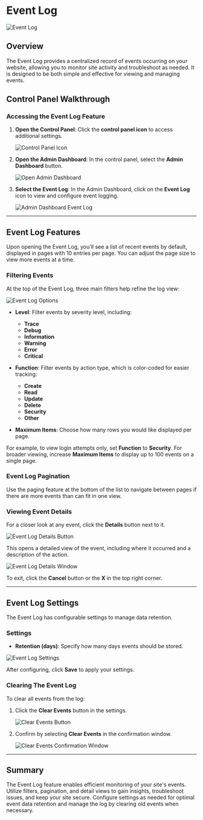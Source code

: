 # Event Log

![Event Log](./assets/event-log.png)

## Overview

The Event Log provides a centralized record of events occurring on your website, allowing you to monitor site activity and troubleshoot as needed. It is designed to be both simple and effective for viewing and managing events.

## Control Panel Walkthrough

### Accessing the Event Log Feature

1. **Open the Control Panel**: Click the **control panel icon** to access additional settings.

   ![Control Panel Icon](./assets/control-panel-button.png)

2. **Open the Admin Dashboard**: In the control panel, select the **Admin Dashboard** button.

   ![Open Admin Dashboard](./assets/control-panel-admin-dashboard-button.png)

3. **Select the Event Log**: In the Admin Dashboard, click on the **Event Log** icon to view and configure event logging.

   ![Admin Dashboard Event Log](./assets/admin-dashboard-event-log.png)

---

## Event Log Features

Upon opening the Event Log, you'll see a list of recent events by default, displayed in pages with 10 entries per page. You can adjust the page size to view more events at a time.

### Filtering Events

At the top of the Event Log, three main filters help refine the log view:

![Event Log Options](./assets/event-log-options.png)

* **Level**: Filter events by severity level, including:
    * **Trace**
    * **Debug**
    * **Information**
    * **Warning**
    * **Error**
    * **Critical**

* **Function**: Filter events by action type, which is color-coded for easier tracking:
    * **Create**
    * **Read**
    * **Update**
    * **Delete**
    * **Security**
    * **Other**

* **Maximum Items**: Choose how many rows you would like displayed per page.

For example, to view login attempts only, set **Function** to **Security**. For broader viewing, increase **Maximum Items** to display up to 100 events on a single page.

### Event Log Pagination

Use the paging feature at the bottom of the list to navigate between pages if there are more events than can fit in one view.

### Viewing Event Details

For a closer look at any event, click the **Details** button next to it.

![Event Log Details Button](./assets/event-log-details-button.png)

This opens a detailed view of the event, including where it occurred and a description of the action.

![Event Log Details Window](./assets/event-log-details.png)

To exit, click the **Cancel** button or the **X** in the top right corner.

---

## Event Log Settings

The Event Log has configurable settings to manage data retention.

### Settings

- **Retention (days)**: Specify how many days events should be stored.

![Event Log Settings](./assets/event-log-settings.png)

After configuring, click **Save** to apply your settings.

### Clearing The Event Log

To clear all events from the log:

1. Click the **Clear Events** button in the settings.

   ![Clear Events Button](./assets/event-log-settings-clear-events-button.png)

2. Confirm by selecting **Clear Events** in the confirmation window.

   ![Clear Events Confirmation Window](./assets/event-log-settings-clear-events-confirmation.png)

---

## Summary

The Event Log feature enables efficient monitoring of your site's events. Utilize filters, pagination, and detail views to gain insights, troubleshoot issues, and keep your site secure. Configure settings as needed for optimal event data retention and manage the log by clearing old events when necessary.
